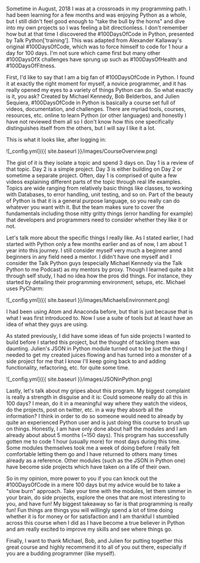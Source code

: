 
Sometime in August, 2018 I was at a crossroads in my programming path. I had been learning for a few months
and was enjoying Python as a whole, but I still didn't feel good enough to "take the bull by the horns" and dive into
my own projects so I was feeling a bit directionless. I don't remember how but at that time I discovered the
#100DaysOfCode in Python, presented by Talk Python['training']. This was adapted from Alexander Kallaway's original 
#100DaysOfCode, which was to force himself to code for 1 hour a day for 100 days. I'm not sure which came first but many
other #100DaysOfX challenges have sprung up such as #100DaysOfHealth and #100DaysOfFitness.

First, I'd like to say that I am a big fan of #100DaysOfCode in Python. I found it at exactly the right moment for myself,
a novice programmer, and it has really opened my eyes to a variety of things Python can do. So what exactly is it, you ask?
Created by Michael Kennedy, Bob Belderbos, and Julien Sequiera, #100DaysOfCode in Python is basically a course set full of
videos, documentation, and challenges. There are myriad tools, courses, resources, etc. online to learn Python (or other
languages) and honestly I have not reviewed them all so I don't know how this one specifically distinguishes itself from
the others, but I will say I like it a lot.

This is what it looks like, after logging in:

![_config.yml]({{ site.baseurl }}/images/CourseOverview.png)

The gist of it is they isolate a topic and spend 3 days on. Day 1 is a review of that topic. Day 2 is a simple project. Day 3
is either building on Day 2 or sometime a separate project. Often, day 1 is comprised of quite a few videos explaining
different parts of the topic through real life examples. Topics are wide ranging from relatively basic things like 
classes, to working with Databases, to error handling, unit testing, and so on. Part of the beauty of Python is that it is
a general purpose language, so you really can do whatever you want with it. But the team makes sure to cover the fundamentals
including those nitty gritty things (error handling for example) that developers and programmers need to consider whether
they like it or not.

Let's talk more about the specific things I really like. As I stated earlier, I had started with Python only a few months
earlier and as of now, I am about 1 year into this journey. I still consider myself very much a beginner annd beginners in
any field need a mentor. I didn't have one myself and I consider the Talk Python guys (especially Michael Kennedy via the
Talk Python to me Podcast) as my mentors by proxy. Though I learned quite a bit through self study, I had no idea how the
pros did things. For instance, they started by detailing their programming environment, setups, etc. Michael uses PyCharm:

![_config.yml]({{ site.baseurl }}/images/MichaelsEnvironment.png)

I had been using Atom and Anaconda before, but that is just because that is what I was first introduced to. Now I use a
suite of tools but at least have an idea of what they guys are using. 

As stated previously, I did have some ideas of fun side projects I wanted to build before I started this project, but the
thought of tackling them was daunting. Julien's JSON in Python module turned out to be just the thing I needed to get my
created juices flowing and has turned into a monster of a side project for me that I know I'll keep going back to and
adding functionality, refactoring, etc. for quite some time. 

![_config.yml]({{ site.baseurl }}/images/JSONinPython.png)

Lastly, let's talk about my gripes about this program. My biggest complaint is really a strength in disguise and it is:
Could someone really do all this in 100 days? I mean, do it in a meaningful way where they watch the videos, do the 
projects, post on twitter, etc. in a way they absorb all the information? I think in order to do so someone would need to
already by quite an experienced Python user and is just doing this course to brush up on things. Honestly, I am
have only done about half the modules and I am already about about 5 months (~150 days). This program has successfully
gotten me to code 1 hour (usually more) for most days during this time. Some modules themselves took me a week of doing
before I really felt comfortable letting them go and I have returned to others many times already as a reference.
Other modules (such as the JSON in Python one) have become side projects which have taken on a life of their own. 

So in my opinion, more power to you if you can knock out the #100DaysOfCode in a mere 100 days but my advice would be to
take a "slow burn" approach. Take your time with the modules, let them simmer in your brain, do side projects, explore the
ones that are most interesting to you, and have fun! My biggest takeaway so far is that programming is really fun! Fun
things are things you will willingly spend a lot of time doing whether it is for money or for satisfaction and I am
thankful I stumbled across this course when I did as I have become a true believer in Python and am really excited to 
improve my skills and see where things go. 

Finally, I want to thank Michael, Bob, and Julien for putting together this great course and highly recommend it to all of
you out there, especially if you are a budding programmer (like myself). 
